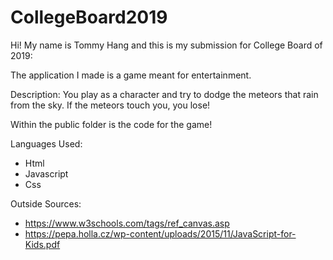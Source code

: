 # CollegeBoard2019
Hi! My name is Tommy Hang and this is my submission for College Board of 2019:

The application I made is a game meant for entertainment. 

Description:
You play as a character and try to dodge the meteors that rain from the sky. If the meteors touch you, you lose!

Within the public folder is the code for the game!

Languages Used:
  - Html
  - Javascript
  - Css
  
Outside Sources: 
  - https://www.w3schools.com/tags/ref_canvas.asp
  - https://pepa.holla.cz/wp-content/uploads/2015/11/JavaScript-for-Kids.pdf
